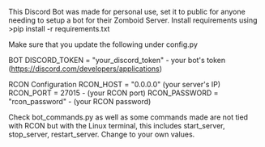 This Discord Bot was made for personal use, set it to public for anyone needing to setup a bot for their Zomboid Server.
Install requirements using >pip install -r requirements.txt

Make sure that you update the following under config.py

BOT
DISCORD_TOKEN = "your_discord_token" - your bot's token (https://discord.com/developers/applications)

RCON Configuration
RCON_HOST = "0.0.0.0" (your server's IP)
RCON_PORT = 27015 - (your RCON port)
RCON_PASSWORD = "rcon_password" - (your RCON password)

Check bot_commands.py as well as some commands made are not tied with RCON but with the Linux terminal, this includes start_server, stop_server, restart_server. Change to your own values.